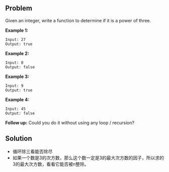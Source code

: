 ## Problem

Given an integer, write a function to determine if it is a power of three.

**Example 1:**

```
Input: 27
Output: true
```

**Example 2:**

```
Input: 0
Output: false
```

**Example 3:**

```
Input: 9
Output: true
```

**Example 4:**

```
Input: 45
Output: false
```

**Follow up:**
Could you do it without using any loop / recursion?



## Solution

* 循环除三看能否除尽
* 如果一个数是3的次方数，那么这个数一定是3的最大次方数的因子，所以求的3的最大次方数，看看它能否被n整除。